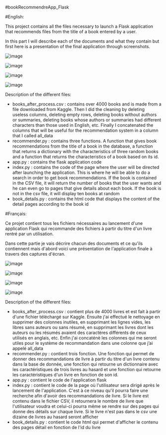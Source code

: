 #bookRecommendreApp_Flask

#English:

This project contains all the files necessary to launch a Flask application that recommends files from the title of a book entered by a user.

In this part I will describe each of the documents and what they contain but first here is a presentation of the final application through screenshots.

![image](https://user-images.githubusercontent.com/84426489/212651288-06f147aa-27cf-4666-b96d-237bcd19c0eb.png)

![image](https://user-images.githubusercontent.com/84426489/212651085-75b5f676-4208-4bfa-860e-875d04781b24.png)

![image](https://user-images.githubusercontent.com/84426489/212650712-e1706b6e-592d-49c4-993c-282c8740d531.png)

![image](https://user-images.githubusercontent.com/84426489/212651571-537c7900-6923-4339-9c00-275fadbc4633.png)




Description of the different files:
* books_after_process.csv : contains over 4000 books and is made from a file downloaded from Kaggle. Then I did the cleaning by deleting useless columns, deleting empty rows, deleting books without authors or summaries, deleting books whose authors or summaries had different characters than those used in English, etc. Finally I concatenated the columns that will be useful for the recommendation system in a column that I called all_data
* recommender.py : contains three functions. A function that gives book recommendations from the title of a book in the database, a function that returns a dictionary with the characteristics of three random books and a function that returns the characteristics of a book based on its id.
* app.py : contains the flask application code
* index.py : contains the code of the page where the user will be directed after launching the application. This is where he will be able to do a search in order to get book recommendations. If the book is contained in the CSV file, it will return the number of books that the user wants and he can even go to pages that give details about each book. If the book is not in the csv file, it will display ten books at random
* book_details.py : contains the html code that displays the content of the detail pages according to the book id

#Français:

Ce projet contient tous les fichiers nécessaires au lancement d'une application Flask qui recommande des fichiers à partir du titre d'un livre rentré par un utilisation.

Dans cette partie je vais décrire chacun des documents et ce qu'ils contiennent mais d'abord voici une présentation de l'application finale à travers des captures d'écran.

![image](https://user-images.githubusercontent.com/84426489/212651288-06f147aa-27cf-4666-b96d-237bcd19c0eb.png)

![image](https://user-images.githubusercontent.com/84426489/212651085-75b5f676-4208-4bfa-860e-875d04781b24.png)

![image](https://user-images.githubusercontent.com/84426489/212650712-e1706b6e-592d-49c4-993c-282c8740d531.png)

![image](https://user-images.githubusercontent.com/84426489/212651571-537c7900-6923-4339-9c00-275fadbc4633.png)

Description of the different files:
* books_after_process.csv : contient plus de 4000 livres et est fait à partir d'une fichier téléchargé sur Kaggle. Ensuite j'ai effectué le nettoyage en supprimer des colonnes inutiles, en supprimant les lignes vides, les libres sans auteurs ou sans résumé, en supprimant les livres dont les auteurs ou les résumés avaient des caractères différents de ceux utilisés en anglais, etc. Enfin j'ai concaténè les colonnes qui me seront utiles pour le système de recommandation dans une colonne que j’ai appelé all_data
* recommender.py : contient trois fonction. Une fonction qui permet de donner des recommandations de livre à partir du titre d'un livre contenu dans la base de donnée, une fonction qui retourne un dictionnaire avec les caractéristiques de trois livres au hasard et une fonction qui retourne les caractéristiques d'un livre en fonction de son id.
* app.py : contient le code de l'application flask
* index.py : contient le code de la page où l'utilisateur sera dirigé après le lancement de l'application. C'est à ce niveau qu'il pourra faire une recherche afin d'avoir des recommandations de livre. Si le livre est contenu dans le fichier CSV, il retournera le nombre de livre que l'utilisateur voudra et celui-ci pourra même se rendre sur des pages qui donne des détails sur chaque livre. Si le livre n'est pas dans le csv une dizaine de livres au hasard seront afficher
* book_details.py : contient le code html qui permet d'afficher le contenu des pages détail en fonction de l'id du livre
